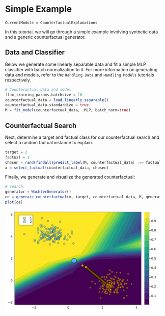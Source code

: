 # Simple Example

``` @meta
CurrentModule = CounterfactualExplanations 
```

In this tutorial, we will go through a simple example involving synthetic data and a generic counterfactual generator.

## Data and Classifier

Below we generate some linearly separable data and fit a simple MLP classifier with batch normalization to it. For more information on generating data and models, refer to the `Handling Data` and `Handling Models` tutorials respectively.

``` julia
# Counteractual data and model:
flux_training_params.batchsize = 10
counterfactual_data = load_linearly_separable()
counterfactual_data.standardize = true
M = fit_model(counterfactual_data, :MLP, batch_norm=true)
```

## Counterfactual Search

Next, determine a target and factual class for our counterfactual search and select a random factual instance to explain.

``` julia
target = 2
factual = 1
chosen = rand(findall(predict_label(M, counterfactual_data) .== factual))
x = select_factual(counterfactual_data, chosen)
```

Finally, we generate and visualize the generated counterfactual:

``` julia
# Search:
generator = WachterGenerator()
ce = generate_counterfactual(x, target, counterfactual_data, M, generator)
plot(ce)
```

![](simple_example_files/figure-commonmark/cell-5-output-1.svg)
